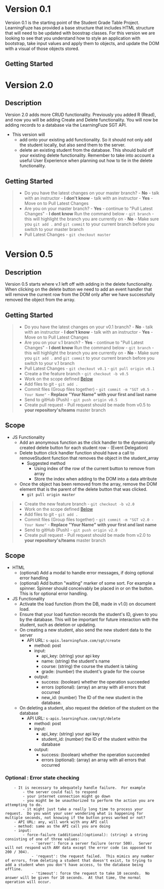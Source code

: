 # Version 0.1

Version 0.1 is the starting point of the Student Grade Table Project. LearningFuze has provided a base structure that
includes HTML structure that will need to be updated with boostrap classes. For this version we are looking to see that you
understand how to style an application with bootstrap, take input values and apply them to objects, and update the DOM
with a visual of those objects stored.

## Getting Started
# Version 2.0

## Description
Version 2.0 adds more CRUD functionality.  Previously you added R (Read), and now you will be adding Create and Delete functionality. You will now be adding records to a database via the LearningFuze SGT API. 
- This version will 
  - add onto your existing add functionality.  So it should not only add the student locally, but also send them to the server.
  - delete an existing student from the database.  This should build off your existing delete functionality.  Remember to take into account a useful User Experience when planning out how to tie in the delete functionality.

## Getting Started
> - Do you have the latest changes on your master branch?
    - **No** - talk with an instructor
    - **I don't know** - talk with an instructor
    - **Yes** - Move on to Pull Latest Changes
> - Are you on your master branch?
    - **Yes** - continue to "Pull Latest Changes"
    - **I dont know** Run the command below
        - `git branch` - this will highlight the branch you are currently on
    - **No** - Make sure you `git add .` and `git commit` to your current branch before you switch to your master branch
> - Pull Latest Changes
        - `git checkout master`
# Version 0.5

## Description
Version 0.5 starts where v.1 left off with adding in the delete functionality. When clicking on the delete button we need to add an event handler that will remove the current row
from the DOM only after we have successfully removed the object from the array.

## Getting Started
> - Do you have the latest changes on your v0.1 branch?
    - **No** - talk with an instructor
    - **I don't know** - talk with an instructor
    - **Yes** - Move on to Pull Latest Changes
> - Are you on your v.1 branch?
    - **Yes** - continue to "Pull Latest Changes"
    - **I dont know** Run the command below
        - `git branch` - this will highlight the branch you are currently on
    - **No** - Make sure you `git add .` and `git commit` to your current branch before you switch to your v.1 branch
> - Pull Latest Changes
        - `git checkout v0.1`
        - `git pull origin v0.1`
> - Create a the feature branch
    - `git checkout -b v0.5`
> - Work on the scope defined <a href="https://github.com/Learning-Fuze/SGT/tree/v.5#scope">Below</a>
> - Add files to git
    - `git add .`
> - Commit files (Group files together)
    - `git commit -m "SGT v0.5 - Your Name"`
    - **Replace "Your Name" with your first and last name**
> - Send to gitHub (Push)
    - `git push origin v0.5`
> - Create pull request
    - Pull request should be made from v0.5 to **your repository's/teams** master branch


## Scope
- JS Functionality
    - Add an anonymous function as the click handler to the dynamically created delete button for each student row - (Event Delegation)
    - Delete button click handler function should have a call to removeStudent function that removes the object in the student_array
        - Suggested method
            - Using index of the row of the current button to remove from array
            - Store the index when adding to the DOM into a data attribute
    - Once the object has been removed from the array, remove the DOM element that is the parent of the delete button that was clicked.
        - `git pull origin master`
> - Create the new feature branch
    - `git checkout -b v2.0`
> - Work on the scope defined <a href="https://github.com/Learning-Fuze/SGT/tree/v2.0#scope">Below</a>
> - Add files to git
    - `git add .`
> - Commit files (Group files together)
    - `git commit -m "SGT v2.0 - Your Name"`
    - **Replace "Your Name" with your first and last name**
> - Send to gitHub (Push)
    - `git push origin v2.0`
> - Create pull request
    - Pull request should be made from v2.0 to **your repository's/teams** master branch


## Scope
- HTML
    - (optional) Add a modal to handle error messages, if doing optional error handling
    - (optional) Add button "waiting" marker of some sort.  For example a spinner.  Spinner should conceivably be placed in or on the button.  This is for optional error handling.
- JS Functionality
    - Activate the load function (from the DB, made in v1.0) on document load.
    - Ensure that your load function records the student's ID, given to you by the database.  This will be important for future interaction with the student, such as deletion or updating.
    - On creating a new student, also send the new student data to the server
        - API URL: `s-apis.learningfuze.com/sgt/create`
            - method: post
            - input:
                - api_key: (string) your api key
                - name: (string) the student's name
                - course: (string) the course the student is taking
                - grade: (number) the student's grade for the course
            - output:
                - success: (boolean) whether the operation succeeded
                - errors (optional): (array) an array with all errors that occurred
                - new_id: (number) The ID of the new student in the database.
    - On deleting a student, also request the deletion of the student on the database
        - API URL: `s-apis.learningfuze.com/sgt/delete`
            - method: post
            - input:
                - api_key: (string) your api key
                - student_id: (number) the ID of the student within the database
            - output:
                - success: (boolean) whether the operation succeeded
                - errors (optional): (array) an array with all errors that occurred
                
                
### Optional : Error state checking
        - It is necessary to adequately handle failure.  For example
            - the server could fail to respond
            - your internet connection might go down
            - you might be be unauthorized to perform the action you are attempting to do. 
            - it might just take a really long time to process your request.  Do you want your user wondering what is happening for multiple seconds, not knowing if the button press worked or not?
        - API URL: any, will work with any API call
        - method: same as the API call you are doing
        - input:
            - force-failure (additional)(optional): (string) a string consisting of one of three values:
                - 'server': force a server failure (error 500).  Server will not respond with ANY data except the error code (as opposed to 200 / 304).
                - 'request': the request failed.  This mimics any number of errors, from deleting a student that doesn't exist, to trying to add a student when you don't have access, to the database being offline.
                - 'timeout': force the request to take 10 seconds.  No answer will be given for 10 seconds.  At that time, the normal operation will occur.